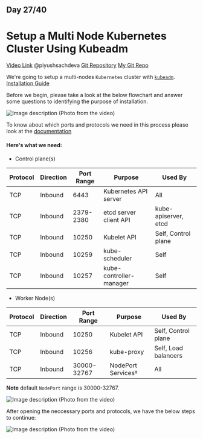 ## Day 27/40
# Setup a Multi Node Kubernetes Cluster Using Kubeadm
[Video Link](https://www.youtube.com/watch?v=WcdMC3Lj4tU)
@piyushsachdeva 
[Git Repository](https://github.com/piyushsachdeva/CKA-2024/)
[My Git Repo](https://github.com/sina14/40daysofkubernetes)


We're going to setup a multi-nodes `Kubernetes` cluster with [`kubeadm`](https://kubernetes.io/docs/reference/setup-tools/kubeadm/).
[Installation Guide](https://kubernetes.io/docs/setup/production-environment/tools/kubeadm/install-kubeadm/)

Before we begin, please take a look at the below flowchart and answer some questions to identifying the purpose of installation.

![Image description](https://dev-to-uploads.s3.amazonaws.com/uploads/articles/77qh17fflz15clkf7xnj.png)
(Photo from the video) 

To know about which ports and protocols we need in this process please look at the [documentation](https://kubernetes.io/docs/reference/networking/ports-and-protocols/)

#### Here's what we need:

- Control plane(s)

| Protocol | Direction | Port Range | Purpose | Used By |
| -------- | -------- | -------- | -------- | -------- |
| TCP | Inbound | 6443 | Kubernetes API server | All |
| TCP | Inbound | 2379-2380 | etcd server client API | kube-apiserver, etcd |
| TCP | Inbound | 10250 | Kubelet API | Self, Control plane |
| TCP | Inbound | 10259 | kube-scheduler | Self |
| TCP | Inbound | 10257 | kube-controller-manager | Self |


- Worker Node(s)

| Protocol | Direction | Port Range | Purpose | Used By |
| -------- | -------- | -------- | -------- | -------- |
| TCP | Inbound | 10250 | Kubelet API | Self, Control plane |
| TCP | Inbound | 10256 | kube-proxy | Self, Load balancers |
| TCP | Inbound | 30000-32767 | NodePort Services† | All |

**Note** default `NodePort` range is 30000-32767.

![Image description](https://dev-to-uploads.s3.amazonaws.com/uploads/articles/45phbopcu024cirj9394.png)
(Photo from the video)

After opening the neccessary ports and protocols, we have the below steps to continue:

![Image description](https://dev-to-uploads.s3.amazonaws.com/uploads/articles/tlv14o5f12k4obfgdqf5.png)
(Photo from the video)














